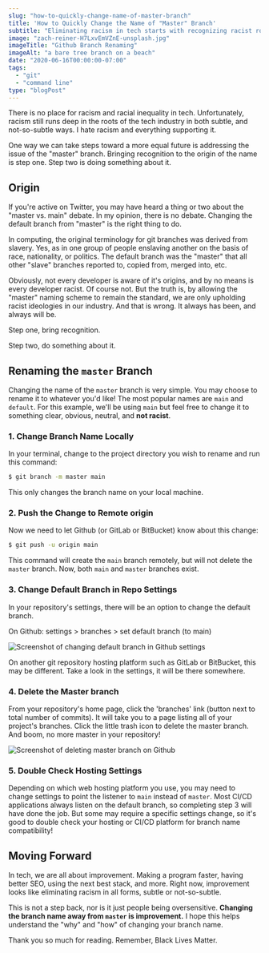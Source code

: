 ```yaml
---
slug: "how-to-quickly-change-name-of-master-branch"
title: 'How to Quickly Change the Name of "Master" Branch'
subtitle: "Eliminating racism in tech starts with recognizing racist roots, and fixing them."
image: "zach-reiner-H7LxvEmVZnE-unsplash.jpg"
imageTitle: "Github Branch Renaming"
imageAlt: "a bare tree branch on a beach"
date: "2020-06-16T00:00:00-07:00"
tags:
  - "git"
  - "command line"
type: "blogPost"
---
```


There is no place for racism and racial inequality in tech. Unfortunately, racism still runs deep in the roots of the tech industry in both subtle, and not-so-subtle ways. I hate racism and everything supporting it.

One way we can take steps toward a more equal future is addressing the issue of the "master" branch. Bringing recognition to the origin of the name is step one. Step two is doing something about it.

## Origin

If you're active on Twitter, you may have heard a thing or two about the "master vs. main" debate. In my opinion, there is no debate. Changing the default branch from "master" is the right thing to do.

In computing, the original terminology for git branches was derived from slavery. Yes, as in one group of people enslaving another on the basis of race, nationality, or politics. The default branch was the "master" that all other "slave" branches reported to, copied from, merged into, etc.

Obviously, not every developer is aware of it's origins, and by no means is every developer racist. Of course not. But the truth is, by allowing the "master" naming scheme to remain the standard, we are only upholding racist ideologies in our industry. And that is wrong. It always has been, and always will be.

Step  one, bring recognition.

Step two, do something about it.

## Renaming the `master` Branch

Changing the name of the `master` branch is very simple. You may choose to rename it to whatever you'd like! The most popular names are `main` and `default`. For this example, we'll be using `main` but feel free to change it to something clear, obvious, neutral, and **not racist**.

### 1. Change Branch Name Locally

In your terminal, change to the project directory you wish to rename and run this command:

```bash
$ git branch -m master main
```

This only changes the branch name on your local machine.

### 2. Push the Change to Remote origin

Now we need to let Github (or GitLab or BitBucket) know about this change:

```bash
$ git push -u origin main
```

This command will create the `main` branch remotely, but will not delete the `master` branch. Now, both `main` and `master` branches exist.

### 3. Change Default Branch in Repo Settings

In your repository's settings, there will be an option to change the default branch.

On Github: settings > branches > set default branch (to main)

![Screenshot of changing default branch in Github settings](https://jacobdcastro.com/content/images/master-branch/github-change-branch.png "Github Default Branch Settings")

On another git repository hosting platform such as GitLab or BitBucket, this may be different. Take a look in the settings, it will be there somewhere.

### 4. Delete the Master branch

From your repository's home page, click the 'branches' link (button next to total number of commits). It will take you to a page listing all of your project's branches. Click the little trash icon to delete the master branch. And boom, no more master in your repository!

![Screenshot of deleting master branch on Github](https://jacobdcastro.com/content/images/master-branch/github-change-branch.png "Github Delete Branches")

### 5. Double Check Hosting Settings

Depending on which web hosting platform you use, you may need to change settings to point the listener to `main` instead of `master`. Most CI/CD applications always listen on the default branch, so completing step 3 will have done the job. But some may require a specific settings change, so it's good to double check your hosting or CI/CD platform for branch name compatibility!

## Moving Forward

In tech, we are all about improvement. Making a program faster, having better SEO, using the next best stack, and more. Right now, improvement looks like eliminating racism in all forms, subtle or not-so-subtle.

This is not a step back, nor is it just people being oversensitive. **Changing the branch name away from `master` is improvement.** I hope this helps understand the "why" and "how" of changing your branch name.

Thank you so much for reading. Remember, Black Lives Matter.
